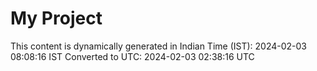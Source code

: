 # My Project

This content is dynamically generated in Indian Time (IST): 2024-02-03 08:08:16 IST
Converted to UTC: 2024-02-03 02:38:16 UTC
